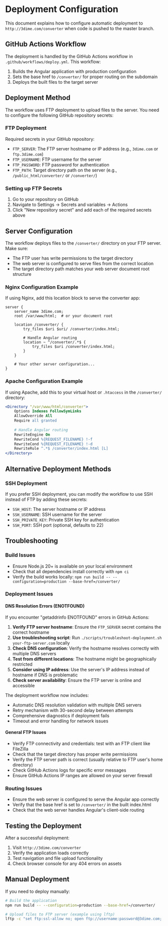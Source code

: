 # Deployment Configuration

This document explains how to configure automatic deployment to `http://3dime.com/converter` when code is pushed to the master branch.

## GitHub Actions Workflow

The deployment is handled by the GitHub Actions workflow in `.github/workflows/deploy.yml`. This workflow:

1. Builds the Angular application with production configuration
2. Sets the base href to `/converter/` for proper routing on the subdomain
3. Deploys the built files to the target server

## Deployment Method

The workflow uses FTP deployment to upload files to the server. You need to configure the following GitHub repository secrets:

### FTP Deployment

Required secrets in your GitHub repository:
- `FTP_SERVER`: The FTP server hostname or IP address (e.g., `3dime.com` or `ftp.3dime.com`)
- `FTP_USERNAME`: FTP username for the server
- `FTP_PASSWORD`: FTP password for authentication
- `FTP_PATH`: Target directory path on the server (e.g., `/public_html/converter/` or `/converter/`)

### Setting up FTP Secrets

1. Go to your repository on GitHub
2. Navigate to Settings → Secrets and variables → Actions
3. Click "New repository secret" and add each of the required secrets above

## Server Configuration

The workflow deploys files to the `/converter/` directory on your FTP server. Make sure:
- The FTP user has write permissions to the target directory
- The web server is configured to serve files from the correct location
- The target directory path matches your web server document root structure

### Nginx Configuration Example

If using Nginx, add this location block to serve the converter app:

```nginx
server {
    server_name 3dime.com;
    root /var/www/html;  # or your document root
    
    location /converter/ {
        try_files $uri $uri/ /converter/index.html;
        
        # Handle Angular routing
        location ~ ^/converter/.*$ {
            try_files $uri /converter/index.html;
        }
    }
    
    # Your other server configuration...
}
```

### Apache Configuration Example

If using Apache, add this to your virtual host or `.htaccess` in the `/converter/` directory:

```apache
<Directory "/var/www/html/converter">
    Options Indexes FollowSymLinks
    AllowOverride All
    Require all granted
    
    # Handle Angular routing
    RewriteEngine On
    RewriteCond %{REQUEST_FILENAME} !-f
    RewriteCond %{REQUEST_FILENAME} !-d
    RewriteRule ^.*$ /converter/index.html [L]
</Directory>
```

## Alternative Deployment Methods

### SSH Deployment

If you prefer SSH deployment, you can modify the workflow to use SSH instead of FTP by adding these secrets:
- `SSH_HOST`: The server hostname or IP address
- `SSH_USERNAME`: SSH username for the server  
- `SSH_PRIVATE_KEY`: Private SSH key for authentication
- `SSH_PORT`: SSH port (optional, defaults to 22)

## Troubleshooting

### Build Issues
- Ensure Node.js 20+ is available on your local environment
- Check that all dependencies install correctly with `npm ci`
- Verify the build works locally: `npm run build -- --configuration=production --base-href=/converter/`

### Deployment Issues

#### DNS Resolution Errors (ENOTFOUND)
If you encounter "getaddrinfo ENOTFOUND" errors in GitHub Actions:

1. **Verify FTP server hostname**: Ensure the `FTP_SERVER` secret contains the correct hostname
2. **Use troubleshooting script**: Run `./scripts/troubleshoot-deployment.sh your-ftp-server.com` locally
3. **Check DNS configuration**: Verify the hostname resolves correctly with multiple DNS servers
4. **Test from different locations**: The hostname might be geographically restricted
5. **Consider using IP address**: Use the server's IP address instead of hostname if DNS is problematic
6. **Check server availability**: Ensure the FTP server is online and accessible

The deployment workflow now includes:
- Automatic DNS resolution validation with multiple DNS servers
- Retry mechanism with 30-second delay between attempts
- Comprehensive diagnostics if deployment fails
- Timeout and error handling for network issues

#### General FTP Issues
- Verify FTP connectivity and credentials: test with an FTP client like FileZilla
- Check that the target directory has proper write permissions
- Verify the FTP server path is correct (usually relative to FTP user's home directory)
- Check GitHub Actions logs for specific error messages
- Ensure GitHub Actions IP ranges are allowed on your server firewall

### Routing Issues
- Ensure the web server is configured to serve the Angular app correctly
- Verify that the base href is set to `/converter/` in the built index.html
- Check that the web server handles Angular's client-side routing

## Testing the Deployment

After a successful deployment:
1. Visit `http://3dime.com/converter`
2. Verify the application loads correctly
3. Test navigation and file upload functionality
4. Check browser console for any 404 errors on assets

## Manual Deployment

If you need to deploy manually:

```bash
# Build the application
npm run build -- --configuration=production --base-href=/converter/

# Upload files to FTP server (example using lftp)
lftp -c "set ftp:ssl-allow no; open ftp://username:password@3dime.com; mirror -R dist/converter-app/browser/ /converter/"
```